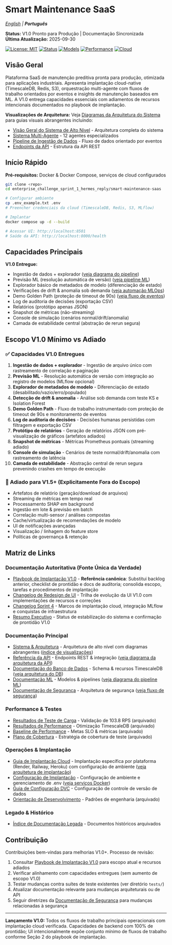 # Smart Maintenance SaaS

*[English](README.md) | **Português***

**Status:** V1.0 Pronto para Produção | Documentação Sincronizada  
**Última Atualização:** 2025-09-30

[![License: MIT](https://img.shields.io/badge/License-MIT-green.svg)](./LICENSE)
[![Status](https://img.shields.io/badge/Status-V1.0%20Pronto-brightgreen)](.)
[![Models](https://img.shields.io/badge/MLflow-17%2B%20Modelos-blue)](.)
[![Performance](https://img.shields.io/badge/API%20Response-<2s-purple)](.)
[![Cloud](https://img.shields.io/badge/Cloud-Pronto-orange)](.)

## Visão Geral

Plataforma SaaS de manutenção preditiva pronta para produção, otimizada para aplicações industriais. Apresenta implantação cloud-native (TimescaleDB, Redis, S3), orquestração multi-agente com fluxos de trabalho orientados por eventos e insights de manutenção baseados em ML. A V1.0 entrega capacidades essenciais com adiamentos de recursos intencionais documentados no playbook de implantação.

**Visualizações de Arquitetura:** Veja [Diagramas da Arquitetura do Sistema](smart-maintenance-saas/docs/SYSTEM_AND_ARCHITECTURE.md#2-system-architecture-visualizations) para guias visuais abrangentes incluindo:
- [Visão Geral do Sistema de Alto Nível](smart-maintenance-saas/docs/SYSTEM_AND_ARCHITECTURE.md#21-high-level-system-overview) - Arquitetura completa do sistema
- [Sistema Multi-Agente](smart-maintenance-saas/docs/SYSTEM_AND_ARCHITECTURE.md#27-complete-multi-agent-system-architecture) - 12 agentes especializados
- [Pipeline de Ingestão de Dados](smart-maintenance-saas/docs/SYSTEM_AND_ARCHITECTURE.md#29-data-ingestion-and-processing-pipeline) - Fluxo de dados orientado por eventos
- [Endpoints da API](smart-maintenance-saas/docs/SYSTEM_AND_ARCHITECTURE.md#214-api-endpoints-architecture) - Estrutura da API REST

## Início Rápido

**Pré-requisitos:** Docker & Docker Compose, serviços de cloud configurados

```bash
git clone <repo>
cd enterprise_challenge_sprint_1_hermes_reply/smart-maintenance-saas

# Configurar ambiente
cp .env_example.txt .env
# Preencher credenciais da cloud (TimescaleDB, Redis, S3, MLflow)

# Implantar
docker compose up -d --build

# Acessar UI: http://localhost:8501
# Saúde da API: http://localhost:8000/health
```

## Capacidades Principais

**V1.0 Entregue:**
- Ingestão de dados + explorador ([veja diagrama do pipeline](smart-maintenance-saas/docs/SYSTEM_AND_ARCHITECTURE.md#29-data-ingestion-and-processing-pipeline))
- Previsão ML (resolução automática de versão) ([veja pipeline ML](smart-maintenance-saas/docs/SYSTEM_AND_ARCHITECTURE.md#23-mlflow-model-management-pipeline))
- Explorador básico de metadados de modelo (diferenciação de estado)
- Verificações de drift & anomalia sob demanda ([veja automação MLOps](smart-maintenance-saas/docs/SYSTEM_AND_ARCHITECTURE.md#28-mlops-automation-drift-detection-to-retraining))
- Demo Golden Path (proteção de timeout de 90s) ([veja fluxo de eventos](smart-maintenance-saas/docs/SYSTEM_AND_ARCHITECTURE.md#22-production-event-driven-architecture-flow))
- Log de auditoria de decisões (exportação CSV)
- Relatórios (protótipo apenas JSON)
- Snapshot de métricas (não-streaming)
- Console de simulação (cenários normal/drift/anomalia)
- Camada de estabilidade central (abstração de rerun segura)

## Escopo V1.0 Mínimo vs Adiado

### ✅ Capacidades V1.0 Entregues
1. **Ingestão de dados + explorador** - Ingestão de arquivo único com rastreamento de correlação e paginação
2. **Previsão ML** - Resolução automática de versão com integração ao registro de modelos (MLflow opcional)
3. **Explorador de metadados de modelo** - Diferenciação de estado (desabilitado/vazio/erro/populado)
4. **Detecção de drift & anomalia** - Análise sob demanda com teste KS e Isolation Forest
5. **Demo Golden Path** - Fluxo de trabalho instrumentado com proteção de timeout de 90s e monitoramento de eventos
6. **Log de auditoria de decisões** - Decisões humanas persistidas com filtragem e exportação CSV
7. **Protótipo de relatórios** - Geração de relatórios JSON com pré-visualização de gráficos (artefatos adiados)
8. **Snapshot de métricas** - Métricas Prometheus pontuais (streaming adiado)
9. **Console de simulação** - Cenários de teste normal/drift/anomalia com rastreamento de latência
10. **Camada de estabilidade** - Abstração central de rerun segura prevenindo crashes em tempo de execução

### 🚫 Adiado para V1.5+ (Explicitamente Fora do Escopo)
- Artefatos de relatório (geração/download de arquivos)
- Streaming de métricas em tempo real  
- Processamento SHAP em background
- Ingestão em lote & previsão em batch
- Correlação multi-sensor / análises compostas
- Cache/virtualização de recomendações de modelo
- UI de notificações avançadas
- Visualização / linhagem do feature store
- Políticas de governança & retenção

## Matriz de Links

### Documentação Autoritativa (Fonte Única da Verdade)
- [Playbook de Implantação V1.0](smart-maintenance-saas/docs/v1_release_must_do.md) - **Referência canônica**: Substitui backlog anterior, checklist de prontidão e docs de auditoria; consolida escopo, tarefas e procedimentos de implantação
- [Changelog de Redesign de UI](smart-maintenance-saas/docs/ui_redesign_changelog.md) - Trilha de evolução da UI V1.0 com implementações de recursos e correções
- [Changelog Sprint 4](smart-maintenance-saas/docs/legacy/sprint_4_changelog.md) - Marcos de implantação cloud, integração MLflow e conquistas de infraestrutura
- [Resumo Executivo](smart-maintenance-saas/docs/EXECUTIVE_SUMMARY.md) - Status de estabilização do sistema e confirmação de prontidão V1.0

### Documentação Principal
- [Sistema & Arquitetura](smart-maintenance-saas/docs/SYSTEM_AND_ARCHITECTURE.md) - Arquitetura de alto nível com diagramas abrangentes ([índice de visualizações](smart-maintenance-saas/docs/SYSTEM_AND_ARCHITECTURE.md#2-system-architecture-visualizations))
- [Referência da API](smart-maintenance-saas/docs/api.md) - Endpoints REST & integração ([veja diagrama da arquitetura da API](smart-maintenance-saas/docs/SYSTEM_AND_ARCHITECTURE.md#214-api-endpoints-architecture))
- [Documentação do Banco de Dados](smart-maintenance-saas/docs/db/README.md) - Schema & recursos TimescaleDB ([veja arquitetura do DB](smart-maintenance-saas/docs/SYSTEM_AND_ARCHITECTURE.md#24-timescaledb-performance-architecture))
- [Documentação ML](smart-maintenance-saas/docs/ml/README.md) - Modelos & pipelines ([veja diagrama do pipeline ML](smart-maintenance-saas/docs/SYSTEM_AND_ARCHITECTURE.md#23-mlflow-model-management-pipeline))
- [Documentação de Segurança](smart-maintenance-saas/docs/SECURITY.md) - Arquitetura de segurança ([veja fluxo de segurança](smart-maintenance-saas/docs/SYSTEM_AND_ARCHITECTURE.md#211-security-and-authentication-flow))

### Performance & Testes  
- [Resultados de Teste de Carga](smart-maintenance-saas/docs/legacy/DAY_17_LOAD_TEST_REPORT.md) - Validação de 103.8 RPS (arquivado)
- [Resultados de Performance](smart-maintenance-saas/docs/legacy/DAY_18_PERFORMANCE_RESULTS.md) - Otimização TimescaleDB (arquivado)
- [Baseline de Performance](smart-maintenance-saas/docs/legacy/PERFORMANCE_BASELINE.md) - Metas SLO & métricas (arquivado)
- [Plano de Cobertura](smart-maintenance-saas/docs/legacy/COVERAGE_IMPROVEMENT_PLAN.md) - Estratégia de cobertura de teste (arquivado)

### Operações & Implantação
- [Guia de Implantação Cloud](smart-maintenance-saas/docs/CLOUD_DEPLOYMENT_GUIDE.md) - Implantação específica por plataforma (Render, Railway, Heroku) com configuração de ambiente ([veja arquitetura de implantação](smart-maintenance-saas/docs/SYSTEM_AND_ARCHITECTURE.md#appendix-d-deployment-architecture-future-oriented-illustration))
- [Configuração de Implantação](smart-maintenance-saas/docs/DEPLOYMENT_SETUP.md) - Configuração de ambiente e gerenciamento de .env ([veja serviços Docker](smart-maintenance-saas/docs/SYSTEM_AND_ARCHITECTURE.md#26-docker-services-architecture))
- [Guia de Configuração DVC](smart-maintenance-saas/docs/DVC_SETUP_GUIDE.md) - Configuração de controle de versão de dados
- [Orientação de Desenvolvimento](smart-maintenance-saas/docs/legacy/DEVELOPMENT_ORIENTATION.md) - Padrões de engenharia (arquivado)

### Legado & Histórico
- [Índice de Documentação Legada](smart-maintenance-saas/docs/legacy/INDEX.md) - Documentos históricos arquivados

## Contribuição

Contribuições bem-vindas para melhorias V1.0+. Processo de revisão:

1. Consultar [Playbook de Implantação V1.0](smart-maintenance-saas/docs/v1_release_must_do.md) para escopo atual e recursos adiados
2. Verificar alinhamento com capacidades entregues (sem aumento de escopo V1.0)
3. Testar mudanças contra suítes de teste existentes (ver diretório `tests/`)
4. Atualizar documentação relevante para mudanças arquiteturais ou de API
5. Seguir diretrizes da [Documentação de Segurança](smart-maintenance-saas/docs/SECURITY.md) para mudanças relacionadas à segurança

---

**Lançamento V1.0:** Todos os fluxos de trabalho principais operacionais com implantação cloud verificada. Capacidades de backend com 100% de prontidão; UI intencionalmente expõe conjunto mínimo de fluxos de trabalho conforme Seção 2 do playbook de implantação.